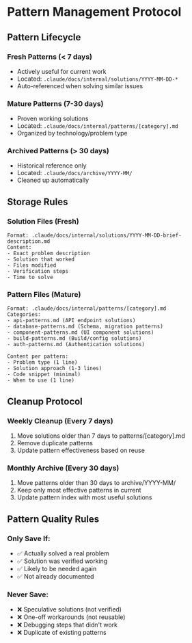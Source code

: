 # Pattern Management Protocol

## Pattern Lifecycle

### Fresh Patterns (< 7 days)
- Actively useful for current work
- Located: `.claude/docs/internal/solutions/YYYY-MM-DD-*`
- Auto-referenced when solving similar issues

### Mature Patterns (7-30 days)  
- Proven working solutions
- Located: `.claude/docs/internal/patterns/[category].md`
- Organized by technology/problem type

### Archived Patterns (> 30 days)
- Historical reference only
- Located: `.claude/docs/archive/YYYY-MM/`
- Cleaned up automatically

## Storage Rules

### Solution Files (Fresh)
```
Format: .claude/docs/internal/solutions/YYYY-MM-DD-brief-description.md
Content:
- Exact problem description
- Solution that worked
- Files modified
- Verification steps
- Time to solve
```

### Pattern Files (Mature)
```
Format: .claude/docs/internal/patterns/[category].md
Categories:
- api-patterns.md (API endpoint solutions)
- database-patterns.md (Schema, migration patterns)  
- component-patterns.md (UI component solutions)
- build-patterns.md (Build/config solutions)
- auth-patterns.md (Authentication solutions)

Content per pattern:
- Problem type (1 line)
- Solution approach (1-3 lines)
- Code snippet (minimal)
- When to use (1 line)
```

## Cleanup Protocol

### Weekly Cleanup (Every 7 days)
1. Move solutions older than 7 days to patterns/[category].md
2. Remove duplicate patterns
3. Update pattern effectiveness based on reuse

### Monthly Archive (Every 30 days)  
1. Move patterns older than 30 days to archive/YYYY-MM/
2. Keep only most effective patterns in current
3. Update pattern index with most useful solutions

## Pattern Quality Rules

### Only Save If:
- ✅ Actually solved a real problem
- ✅ Solution was verified working
- ✅ Likely to be needed again
- ✅ Not already documented

### Never Save:
- ❌ Speculative solutions (not verified)
- ❌ One-off workarounds (not reusable)
- ❌ Debugging steps that didn't work
- ❌ Duplicate of existing patterns